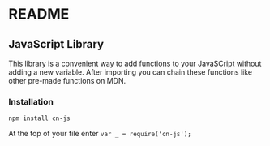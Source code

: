<!--
@Author: Layne Faler <laynefaler>
@Date:   09-09-2016
@Email:  laynefaler@gmail.com
@Last modified by:   laynefaler
@Last modified time: 10-06-2016
-->

# README

## JavaScript Library

This library is a convenient way to add functions to your JavaSCript without adding a new variable. After importing you can chain these functions like other pre-made functions on MDN.

### Installation

`npm install cn-js`

At the top of your file enter
`var _ = require('cn-js');`
